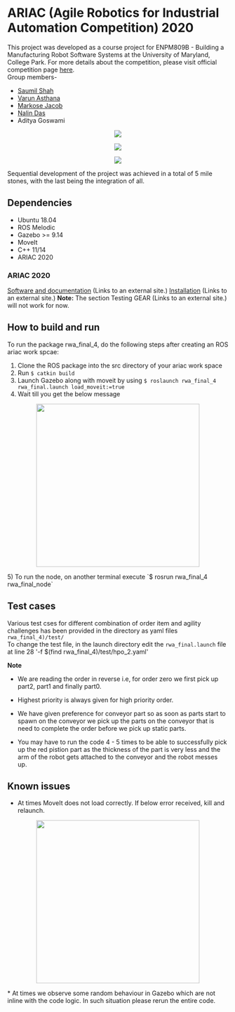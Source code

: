# ARIAC (Agile Robotics for Industrial Automation Competition) 2020

This project was developed as a course project for ENPM809B - Building a Manufacturing Robot Software Systems at the University of Maryland, College Park. For more details about the competition, please visit official competition page [here](https://www.nist.gov/el/intelligent-systems-division-73500/agile-robotics-industrial-automation-competition).<br>
Group members-
* [Saumil Shah](https://github.com/SaumilShah66)
* [Varun Asthana](https://github.com/varunasthana92)
* [Markose Jacob](https://github.com/markosej11)
* [Nalin Das](https://github.com/nalindas9)
* Aditya Goswami

<p align="center">
<img src="https://github.com/varunasthana92/ROS_ARIAC/blob/master/sample_output/conveyor.gif">
</p>

<p align="center">
<img src="https://github.com/varunasthana92/ROS_ARIAC/blob/master/sample_output/rotation.gif">
</p>

<p align="center">
<img src="https://github.com/varunasthana92/ROS_ARIAC/blob/master/sample_output/agv.gif">
</p>

Sequential development of the project was achieved in a total of 5 mile stones, with the last being the integration of all.

## Dependencies
* Ubuntu 18.04
* ROS Melodic
* Gazebo >= 9.14
* MoveIt
* C++ 11/14
* ARIAC 2020

### ARIAC 2020
[Software and documentation](https://github.com/usnistgov/ARIAC) (Links to an external site.)
[Installation](https://github.com/usnistgov/ARIAC/blob/master/wiki/tutorials/installation.md) (Links to an external site.)
__Note:__ The section Testing GEAR (Links to an external site.) will not work for now.

## How to build and run
To run the package rwa_final_4, do the following steps after creating an ROS ariac work spcae:
1) Clone the ROS package into the src directory of your ariac work space
2) Run
	`$ catkin build` 
3) Launch Gazebo along with moveit by using 
	`$ roslaunch rwa_final_4 rwa_final.launch load_moveit:=true`
4) Wait till you get the below message
<p align="center">
<img src="https://github.com/varunasthana92/ROS_ARIAC/blob/master/sample_output/launch_ok.png" width="372">
</p>
5) To run the node, on another terminal execute
	`$ rosrun rwa_final_4 rwa_final_node`

## Test cases
Various test cses for different combination of order item and agility challenges has been provided in the directory as yaml files
`rwa_final_4)/test/`
<br>
To change the test file, in the launch directory edit the 
`rwa_final.launch` file at line 28 
'-f $(find rwa_final_4)/test/hpo_2.yaml'

__Note__<br>
* We are reading the order in reverse i.e, for order zero we first pick up part2, part1 and finally part0.

* Highest priority is always given for high priority order. 

* We have given preference for conveyor part so as soon as parts start to spawn on the conveyor we pick up the parts on the conveyor that is need to complete the order before we pick up static parts. 

* You may have to run the code 4 - 5 times to be able to successfully pick up the red pistion part as the thickness of the part is very less and the arm of the robot gets attached to the conveyor and the robot messes up.

## Known issues
* At times MoveIt does not load correctly. If below error received, kill and relaunch.
<p align="center">
<img src="https://github.com/varunasthana92/ROS_ARIAC/blob/master/sample_output/launch_error.png" width="372">
</p>
* At times we observe some random behaviour in Gazebo which are not inline with the code logic. In such situation please rerun the entire code.